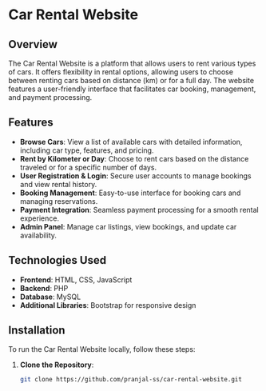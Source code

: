 # Car Rental Website

## Overview

The Car Rental Website is a platform that allows users to rent various types of cars. It offers flexibility in rental options, allowing users to choose between renting cars based on distance (km) or for a full day. The website features a user-friendly interface that facilitates car booking, management, and payment processing.

## Features

- **Browse Cars**: View a list of available cars with detailed information, including car type, features, and pricing.
- **Rent by Kilometer or Day**: Choose to rent cars based on the distance traveled or for a specific number of days.
- **User Registration & Login**: Secure user accounts to manage bookings and view rental history.
- **Booking Management**: Easy-to-use interface for booking cars and managing reservations.
- **Payment Integration**: Seamless payment processing for a smooth rental experience.
- **Admin Panel**: Manage car listings, view bookings, and update car availability.

## Technologies Used

- **Frontend**: HTML, CSS, JavaScript
- **Backend**: PHP
- **Database**: MySQL
- **Additional Libraries**: Bootstrap for responsive design

## Installation

To run the Car Rental Website locally, follow these steps:

1. **Clone the Repository**:
   ```bash
   git clone https://github.com/pranjal-ss/car-rental-website.git
